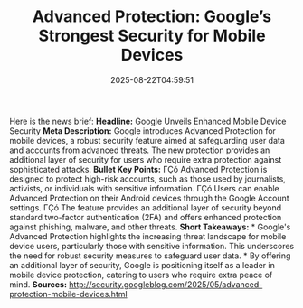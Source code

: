 ﻿---
title: "Advanced Protection: Google’s Strongest Security for Mobile Devices"
date: "2025-08-22T04:59:51"
category: "Markets"
summary: ""
slug: "advanced protection googles strongest security for mobile de"
source_urls:
  - "http://security.googleblog.com/2025/05/advanced-protection-mobile-devices.html"
seo:
  title: "Advanced Protection: Google’s Strongest Security for Mobile Devices | Hash n Hedge"
  description: ""
  keywords: ["news", "markets", "brief"]
---
Here is the news brief:  **Headline:** Google Unveils Enhanced Mobile Device Security  **Meta Description:** Google introduces Advanced Protection for mobile devices, a robust security feature aimed at safeguarding user data and accounts from advanced threats. The new protection provides an additional layer of security for users who require extra protection against sophisticated attacks.  **Bullet Key Points:**  ΓÇó Advanced Protection is designed to protect high-risk accounts, such as those used by journalists, activists, or individuals with sensitive information. ΓÇó Users can enable Advanced Protection on their Android devices through the Google Account settings. ΓÇó The feature provides an additional layer of security beyond standard two-factor authentication (2FA) and offers enhanced protection against phishing, malware, and other threats.  **Short Takeaways:**  * Google's Advanced Protection highlights the increasing threat landscape for mobile device users, particularly those with sensitive information. This underscores the need for robust security measures to safeguard user data. * By offering an additional layer of security, Google is positioning itself as a leader in mobile device protection, catering to users who require extra peace of mind.  **Sources:**  http://security.googleblog.com/2025/05/advanced-protection-mobile-devices.html 
